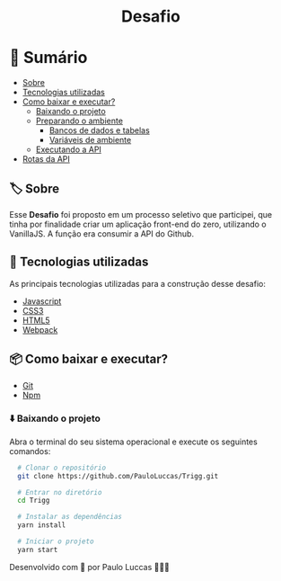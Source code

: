 <h1 align="center">
  Desafio
</h1>

# 🔖 Sumário

- [Sobre](#%EF%B8%8F-sobre)
- [Tecnologias utilizadas](#-tecnologias-utilizadas)
- [Como baixar e executar?](#-como-baixar-e-executar)
  - [Baixando o projeto](#%EF%B8%8F-baixando-o-projeto)
  - [Preparando o ambiente](#-preparando-o-ambiente)
    - [Bancos de dados e tabelas](#-bancos-de-dados-e-tabelas)
    - [Variáveis de ambiente](#-variáveis-de-ambiente)
  - [Executando a API](#-executando-a-api)
- [Rotas da API](#-rotas-da-api)

## 🏷️ Sobre

Esse **Desafio** foi proposto em um processo seletivo que participei, que tinha por finalidade criar um aplicação front-end do zero, utilizando o VanillaJS. A função era consumir a API do Github.

## 🚀 Tecnologias utilizadas

As principais tecnologias utilizadas para a construção desse desafio:

- [Javascript](https://www.javascript.com/)
- [CSS3](https://developer.mozilla.org/pt-BR/docs/Web/CSS)
- [HTML5](https://developer.mozilla.org/pt-BR/docs/Web/HTML/HTML5)
- [Webpack](https://developer.mozilla.org/pt-BR/docs/Web/HTML/HTML5)

## 📦 Como baixar e executar?

- [Git](https://git-scm.com/)
- [Npm](https://www.npmjs.com/)

### ⬇️ Baixando o projeto

Abra o terminal do seu sistema operacional e execute os seguintes comandos:

```bash
  # Clonar o repositório
  git clone https://github.com/PauloLuccas/Trigg.git

  # Entrar no diretório
  cd Trigg

  # Instalar as dependências
  yarn install

  # Iniciar o projeto
  yarn start
```

Desenvolvido com 💜 por Paulo Luccas 🧑🏽‍🚀


